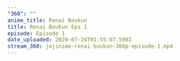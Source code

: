 ```yaml
---
"360": ""
anime_title: Renai Boukun
title: Renai Boukun Eps 1
episode: Episode 1
date_uploaded: 2020-07-24T01:55:07.590Z
stream_360: jojinime-renai-boukun-360p-episode-1.mp4
---
```

